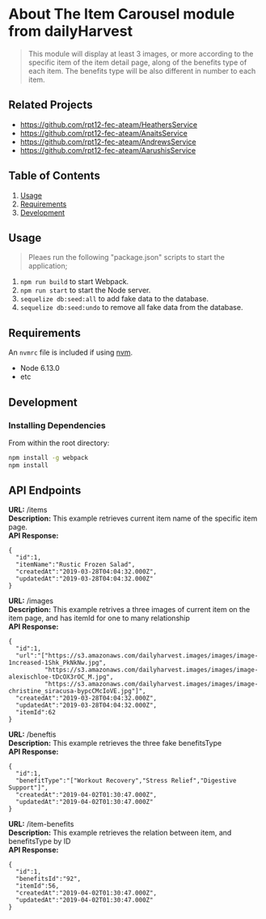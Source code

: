 # About The Item Carousel module from dailyHarvest

>  This module will display at least 3 images, or more according to the specific item of the item detail page, along of the benefits type of each item. The benefits type will be also different in number to each item.

## Related Projects

  - https://github.com/rpt12-fec-ateam/HeathersService
  - https://github.com/rpt12-fec-ateam/AnaitsService
  - https://github.com/rpt12-fec-ateam/AndrewsService
  - https://github.com/rpt12-fec-ateam/AarushisService

## Table of Contents

1. [Usage](#Usage)
1. [Requirements](#requirements)
1. [Development](#development)

## Usage

> Pleaes run the following "package.json" scripts to start the application;<br>
1. `npm run build` to start Webpack.<br>
2. `npm run start` to start the Node server.<br>
3. `sequelize db:seed:all` to add fake data to the database.<br>
4. `sequelize db:seed:undo` to remove all fake data from the database.<br>

## Requirements

An `nvmrc` file is included if using [nvm](https://github.com/creationix/nvm).

- Node 6.13.0
- etc

## Development

### Installing Dependencies

From within the root directory:

```sh
npm install -g webpack
npm install
```

## API Endpoints

**URL:** /items<br>
**Description:** This example retrieves current item name of the specific item page.<br>
**API Response:**<br>
```
{
  "id":1,
  "itemName":"Rustic Frozen Salad",
  "createdAt":"2019-03-28T04:04:32.000Z",
  "updatedAt":"2019-03-28T04:04:32.000Z"
}

```

**URL:** /images<br>
**Description:** This example retrives a three images of current item on the item page, and has itemId for one to many relationship<br>
**API Response:**<br>
```
{
  "id":1,
  "url":"["https://s3.amazonaws.com/dailyharvest.images/images/image-1ncreased-1Shk_PkNkNw.jpg",
          "https://s3.amazonaws.com/dailyharvest.images/images/image-alexischloe-tDcOX3rOC_M.jpg",
          "https://s3.amazonaws.com/dailyharvest.images/images/image-christine_siracusa-bypcCMcIoVE.jpg"]",
  "createdAt":"2019-03-28T04:04:32.000Z",
  "updatedAt":"2019-03-28T04:04:32.000Z",
  "itemId":62
}

```

**URL:** /beneftis<br>
**Description:** This example retrieves the three fake benefitsType<br>
**API Response:**<br>
```
{
  "id":1,
  "benefitType":"["Workout Recovery","Stress Relief","Digestive Support"]",
  "createdAt":"2019-04-02T01:30:47.000Z",
  "updatedAt":"2019-04-02T01:30:47.000Z"
}

```
**URL:** /item-benefits<br>
**Description:** This example retrieves the relation between item, and benefitsType by ID<br>
**API Response:**<br>
```
{
  "id":1,
  "benefitsId":"92",
  "itemId":56,
  "createdAt":"2019-04-02T01:30:47.000Z",
  "updatedAt":"2019-04-02T01:30:47.000Z"
}

```

